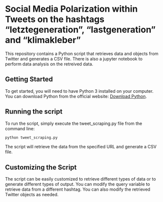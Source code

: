 # Social Media Polarization within Tweets on the hashtags “letztegeneration”, “lastgeneration” and “klimakleber”
This repository contains a Python script that retrieves data and objects from Twitter and generates a CSV file. There is also a jupyter notebook to perform data analysis on the retreived data.

## Getting Started
To get started, you will need to have Python 3 installed on your computer. You can download Python from the official website: [Download Python](https://www.python.org/downloads/).

## Running the script
To run the script, simply execute the tweet_scraping.py file from the command line:
```python
python tweet_scraping.py
```
The script will retrieve the data from the specified URL and generate a CSV file.

## Customizing the Script
The script can be easily customized to retrieve different types of data or to generate different types of output. You can modify the query variable to retrieve data from a different hashtag. You can also modify the retrieved Twitter objects as needed.
